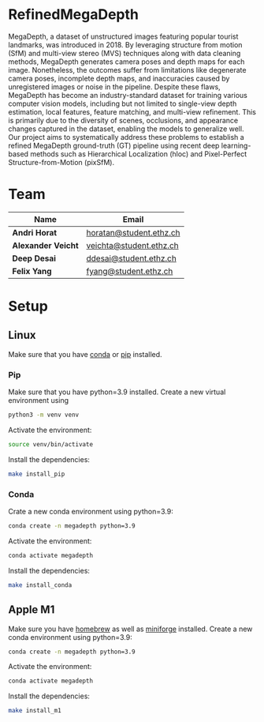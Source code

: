 # RefinedMegaDepth

MegaDepth, a dataset of unstructured images featuring popular tourist landmarks, was introduced in 2018. By leveraging structure from motion (SfM) and multi-view stereo (MVS) techniques along with data cleaning methods, MegaDepth generates camera poses and depth maps for each image. Nonetheless, the outcomes suffer from limitations like degenerate camera poses, incomplete depth maps, and inaccuracies caused by unregistered images or noise in the pipeline. Despite these flaws, MegaDepth has become an industry-standard dataset for training various computer vision models, including but not limited to single-view depth estimation, local features, feature matching, and multi-view refinement. This is primarily due to the diversity of scenes, occlusions, and appearance changes captured in the dataset, enabling the models to generalize well.
Our project aims to systematically address these problems to establish a refined MegaDepth ground-truth (GT) pipeline using recent deep learning-based methods such as Hierarchical Localization (hloc) and Pixel-Perfect Structure-from-Motion (pixSfM).

# Team
| Name                 | Email                   |
| -------------------- | ----------------------- |
| **Andri Horat**      | horatan@student.ethz.ch |
| **Alexander Veicht** | veichta@student.ethz.ch |
| **Deep Desai**       | ddesai@student.ethz.ch  |
| **Felix Yang**       | fyang@student.ethz.ch   |

# Setup

## Linux
Make sure that you have [conda](https://docs.conda.io/en/latest/miniconda.html) or [pip](https://pip.pypa.io/en/stable/installing/) installed.

### Pip
Make sure that you have python=3.9 installed. Create a new virtual environment using 
```bash
python3 -m venv venv
```

Activate the environment:
```bash
source venv/bin/activate
```

Install the dependencies:
```bash
make install_pip
```

### Conda
Crate a new conda environment using python=3.9:
```bash
conda create -n megadepth python=3.9
```

Activate the environment:
```bash
conda activate megadepth
```

Install the dependencies:
```bash
make install_conda
```

## Apple M1
Make sure you have [homebrew](https://brew.sh/) as well as [miniforge](https://github.com/conda-forge/miniforge) installed. Create a new conda environment using python=3.9:
```bash
conda create -n megadepth python=3.9
```

Activate the environment:
```bash
conda activate megadepth
```

Install the dependencies:
```bash
make install_m1
```